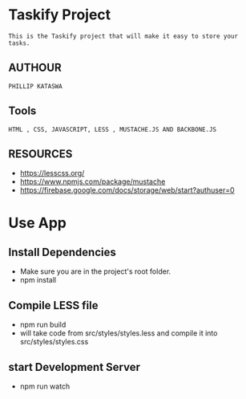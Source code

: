 # Taskify Project
    This is the Taskify project that will make it easy to store your tasks. 
## AUTHOUR
    PHILLIP KATASWA
## Tools
    HTML , CSS, JAVASCRIPT, LESS , MUSTACHE.JS AND BACKBONE.JS
## RESOURCES
- https://lesscss.org/
- https://www.npmjs.com/package/mustache
- https://firebase.google.com/docs/storage/web/start?authuser=0


# Use App
## Install Dependencies 
- Make sure you are in the project's root folder.
- npm install

## Compile LESS file 
- npm run build 
- will take code from src/styles/styles.less and compile it into src/styles/styles.css
## start Development Server 
- npm run watch

